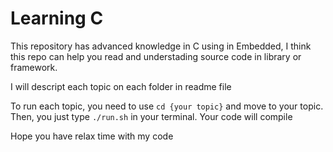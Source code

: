 # Learning C

This repository has advanced knowledge in C using in Embedded, I think this repo can help you read and understading source code in library or framework.

I will descript each topic on each folder in readme file

To run each topic, you need to use ``cd {your topic}`` and move to your topic. Then, you just type `./run.sh` in your terminal. Your code will compile

Hope you have relax time with my code